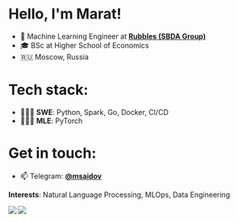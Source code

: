 # Hello, I'm Marat!
- 🔭 Machine Learning Engineer at [**Rubbles (SBDA Group)**](https://sbdagroup.com/)
- 🎓 BSc at Higher School of Economics
- 🇷🇺 Moscow, Russia

# Tech stack:
- 🧑🏻‍💻 **SWE**: Python, Spark, Go, Docker, CI/CD
- 🧑🏻‍💻 **MLE**: PyTorch

# Get in touch:
- 📫 Telegram: [**@msaidov**](https://t.me/msaidov)

**Interests**: Natural Language Processing, MLOps, Data Engineering

<a href="https://github.com/MaratSaidov"> 
  <img align="left" src="https://github-readme-stats.vercel.app/api?username=MaratSaidov&show_icons=true&count_private=true&theme=tokyonight&hide_border=true&include_all_commits=true"/> 
   <img align="left" src="https://github-readme-stats.vercel.app/api/top-langs/?username=MaratSaidov&hide_border=true&langs_count=3&theme=tokyonight&hide=java,tex,makefile,html"/>
</a>
